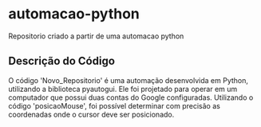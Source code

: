 # automacao-python
Repositorio criado a partir de uma automacao python

## Descrição do Código
O código 'Novo_Repositorio' é uma automação desenvolvida em Python, utilizando a biblioteca pyautogui. Ele foi projetado para operar em um computador que possui duas contas do Google configuradas. Utilizando o código 'posicaoMouse', foi possível determinar com precisão as coordenadas onde o cursor deve ser posicionado.
